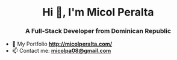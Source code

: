 <h1 align="center">Hi 👋, I'm Micol Peralta</h1>
<h3 align="center">A Full-Stack Developer from Dominican Republic</h3>

- 🚀 My Portfolio **http://micolperalta.com/**
- 📫 Contact me: **micolpa08@gmail.com**
